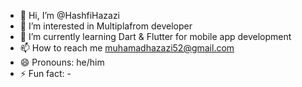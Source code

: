 - 👋 Hi, I’m @HashfiHazazi
- 👀 I’m interested in Multiplafrom developer
- 🌱 I’m currently learning Dart & Flutter for mobile app development
- 📫 How to reach me muhamadhazazi52@gmail.com
- 😄 Pronouns: he/him
- ⚡ Fun fact: -

<!---
HashfiHazazi/HashfiHazazi is a ✨ special ✨ repository because its `README.md` (this file) appears on your GitHub profile.
You can click the Preview link to take a look at your changes.
--->
